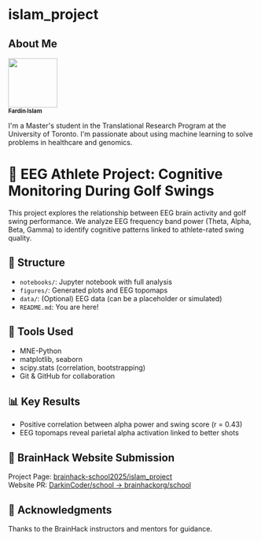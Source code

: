 # islam_project
## About Me

<a href="https://github.com/FardinIslam">
   <img src="https://avatars.githubusercontent.com/u/62403182?v=4" width="100px;" alt=""/>
   <br /><sub><b>Fardin Islam</b></sub>
</a>

I'm a Master's student in the Translational Research Program at the University of Toronto. I'm passionate about using machine learning to solve problems in healthcare and genomics.

# 🧠 EEG Athlete Project: Cognitive Monitoring During Golf Swings

This project explores the relationship between EEG brain activity and golf swing performance. We analyze EEG frequency band power (Theta, Alpha, Beta, Gamma) to identify cognitive patterns linked to athlete-rated swing quality.

## 📁 Structure

- `notebooks/`: Jupyter notebook with full analysis
- `figures/`: Generated plots and EEG topomaps
- `data/`: (Optional) EEG data (can be a placeholder or simulated)
- `README.md`: You are here!

## 🔧 Tools Used

- MNE-Python
- matplotlib, seaborn
- scipy.stats (correlation, bootstrapping)
- Git & GitHub for collaboration

## 📊 Key Results

- Positive correlation between alpha power and swing score (r = 0.43)
- EEG topomaps reveal parietal alpha activation linked to better shots

## 🔗 BrainHack Website Submission

Project Page: [brainhack-school2025/islam_project](https://github.com/brainhack-school2025/islam_project)  
Website PR: [DarkinCoder/school → brainhackorg/school](https://github.com/brainhackorg/school/pulls)

## 🙏 Acknowledgments

Thanks to the BrainHack instructors and mentors for guidance.
